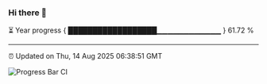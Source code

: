### Hi there 👋

⏳ Year progress { ██████████████████▁▁▁▁▁▁▁▁▁▁▁▁ } 61.72 %

---

⏰ Updated on Thu, 14 Aug 2025 06:38:51 GMT

![Progress Bar CI](https://github.com/ZhaoGui/ZhaoGui/workflows/Progress%20Bar%20CI/badge.svg)
